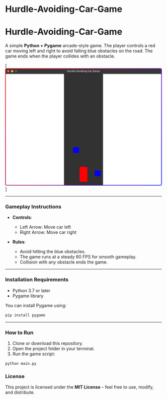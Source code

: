 # Hurdle-Avoiding-Car-Game

# Hurdle-Avoiding-Car-Game

A simple **Python + Pygame** arcade-style game. The player controls a red car moving left and right to avoid falling blue obstacles on the road. The game ends when the player collides with an obstacle.

[![Here is a preview of the game.](./assets/preview.png)]

---

### Gameplay Instructions  

- **Controls**:  
  - Left Arrow: Move car left  
  - Right Arrow: Move car right  

- **Rules**:  
  - Avoid hitting the blue obstacles.  
  - The game runs at a steady 60 FPS for smooth gameplay.  
  - Collision with any obstacle ends the game.  

---

### Installation Requirements  

- Python 3.7 or later  
- Pygame library  

You can install Pygame using:  

```bash
pip install pygame
```


---

### How to Run  

1. Clone or download this repository.  
2. Open the project folder in your terminal.  
3. Run the game script:  

```bash
python main.py
```


### License  

This project is licensed under the **MIT License** – feel free to use, modify, and distribute.  
